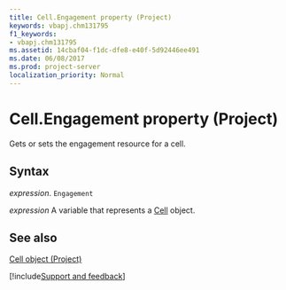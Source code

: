 ```yaml
---
title: Cell.Engagement property (Project)
keywords: vbapj.chm131795
f1_keywords:
- vbapj.chm131795
ms.assetid: 14cbaf04-f1dc-dfe8-e40f-5d92446ee491
ms.date: 06/08/2017
ms.prod: project-server
localization_priority: Normal
---
```



# Cell.Engagement property (Project)

Gets or sets the engagement resource for a cell. 


## Syntax

_expression_. `Engagement`

_expression_ A variable that represents a [Cell](./Project.Cell.md) object.


## See also


[Cell object (Project)](Project.Cell.md)

[!include[Support and feedback](~/includes/feedback-boilerplate.md)]